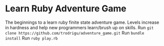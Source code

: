 # Learn Ruby Adventure Game

The beginnings to a learn ruby finite state adventure game.  Levels increase in hardness and help new programmers learn/brush up on skills.
Run `git clone https://github.com/trodrigu/adventure_game.git`
Run `bundle install`
Run `ruby play.rb`
